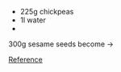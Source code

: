 - 225g chickpeas
- 1l water
- 


300g sesame seeds become ->

[Reference](https://www.pressurecookrecipes.com/instant-pot-hummus)